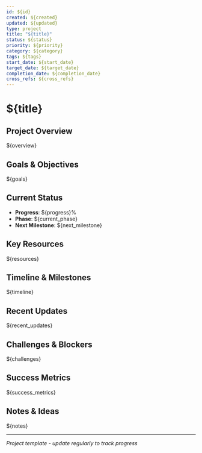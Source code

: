```yaml
---
id: ${id}
created: ${created}
updated: ${updated}
type: project
title: "${title}"
status: ${status}
priority: ${priority}
category: ${category}
tags: ${tags}
start_date: ${start_date}
target_date: ${target_date}
completion_date: ${completion_date}
cross_refs: ${cross_refs}
---
```


# ${title}

## Project Overview
${overview}

## Goals & Objectives
${goals}

## Current Status
- **Progress**: ${progress}%
- **Phase**: ${current_phase}
- **Next Milestone**: ${next_milestone}

## Key Resources
${resources}

## Timeline & Milestones
${timeline}

## Recent Updates
${recent_updates}

## Challenges & Blockers
${challenges}

## Success Metrics
${success_metrics}

## Notes & Ideas
${notes}

---

*Project template - update regularly to track progress* 